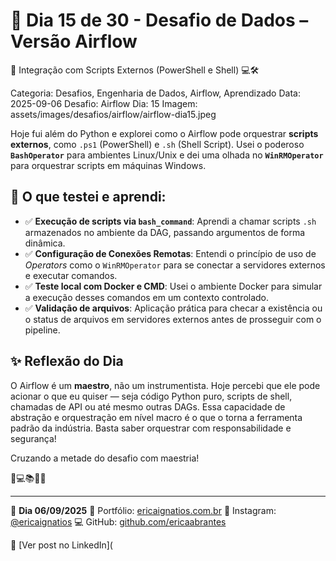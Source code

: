# 🎯 Dia 15 de 30 - Desafio de Dados – Versão Airflow
🔄 Integração com Scripts Externos (PowerShell e Shell) 💻🛠️

Categoria: Desafios, Engenharia de Dados, Airflow, Aprendizado
Data: 2025-09-06
Desafio: Airflow
Dia: 15
Imagem: assets/images/desafios/airflow/airflow-dia15.jpeg

Hoje fui além do Python e explorei como o Airflow pode orquestrar **scripts externos**, como `.ps1` (PowerShell) e `.sh` (Shell Script). Usei o poderoso **`BashOperator`** para ambientes Linux/Unix e dei uma olhada no **`WinRMOperator`** para orquestrar scripts em máquinas Windows.

## 🧪 O que testei e aprendi:
- ✅ **Execução de scripts via `bash_command`**: Aprendi a chamar scripts `.sh` armazenados no ambiente da DAG, passando argumentos de forma dinâmica.
- ✅ **Configuração de Conexões Remotas**: Entendi o princípio de uso de *Operators* como o `WinRMOperator` para se conectar a servidores externos e executar comandos.
- ✅ **Teste local com Docker e CMD**: Usei o ambiente Docker para simular a execução desses comandos em um contexto controlado.
- ✅ **Validação de arquivos**: Aplicação prática para checar a existência ou o status de arquivos em servidores externos antes de prosseguir com o pipeline.

## ✨ Reflexão do Dia
O Airflow é um **maestro**, não um instrumentista. Hoje percebi que ele pode acionar o que eu quiser — seja código Python puro, scripts de shell, chamadas de API ou até mesmo outras DAGs. Essa capacidade de abstração e orquestração em nível macro é o que o torna a ferramenta padrão da indústria. Basta saber orquestrar com responsabilidade e segurança!

Cruzando a metade do desafio com maestria!

💫💻📚🌸🎯

---

🦋 **Dia 06/09/2025**
📌 Portfólio: [ericaignatios.com.br](https://ericaignatios.com.br)
📸 Instagram: [@ericaignatios](https://instagram.com/ericaignatios)
💻 GitHub: [github.com/ericaabrantes](https://github.com/ericaabrantes)

🔗 [Ver post no LinkedIn](